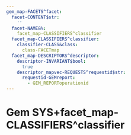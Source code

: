 ```yaml
---
gem_map-FACETS^facet:
  facet-CONTENT$str:
    ''
  facet-NAME&%:
    facet_map-CLASSIFIERS^classifier
  facet_map-CLASSIFIERS^classifier:
    classifier-CLASS&class:
      class-FACETmap
  facet_map-DESCRIPTORS^descriptor:
    descriptor-INVARIANT$bool:
      true
    descriptor_mapvec-REQUESTS^requestid$str:
      requestid-GEMreport:
        - GEM_REPORToperationid
---
```

# Gem SYS+facet_map-CLASSIFIERS^classifier

